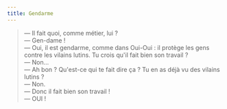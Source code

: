 ```yaml
---
title: Gendarme
---
```


> — Il fait quoi, comme métier, lui ?  
> — Gen-dame !  
> — Oui, il est gendarme, comme dans Oui-Oui : il protège les gens contre les
> vilains lutins. Tu crois qu'il fait bien son travail ?  
> — Non...  
> — Ah bon ? Qu'est-ce qui te fait dire ça ? Tu en as déjà vu des vilains lutins
> ?  
> — Non.  
> — Donc il fait bien son travail !  
> — OUI !
